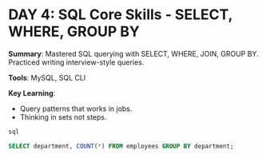 # **DAY 4: SQL Core Skills - SELECT, WHERE, GROUP BY**

**Summary**: Mastered SQL querying with SELECT, WHERE, JOIN, GROUP BY. Practiced writing interview-style queries.

**Tools**: MySQL, SQL CLI

**Key Learning**:
- Query patterns that works in jobs.
- Thinking in sets not steps.

``` sql
sql

SELECT department, COUNT(*) FROM employees GROUP BY department;
```
